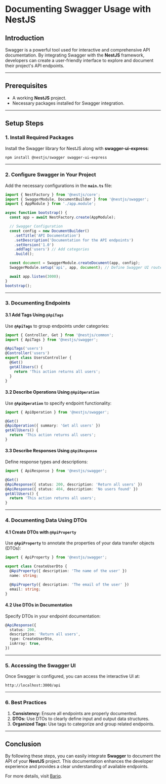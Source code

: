 # **Documenting Swagger Usage with NestJS**

## **Introduction**

Swagger is a powerful tool used for interactive and comprehensive API documentation. By integrating Swagger with the **NestJS** framework, developers can create a user-friendly interface to explore and document their project's API endpoints.

---

## **Prerequisites**

- A working **NestJS** project.
- Necessary packages installed for Swagger integration.

---

## **Setup Steps**

### **1. Install Required Packages**

Install the Swagger library for NestJS along with **swagger-ui-express**:

```bash
npm install @nestjs/swagger swagger-ui-express
```

---

### **2. Configure Swagger in Your Project**

Add the necessary configurations in the **`main.ts`** file:

```typescript
import { NestFactory } from '@nestjs/core';
import { SwaggerModule, DocumentBuilder } from '@nestjs/swagger';
import { AppModule } from './app.module';

async function bootstrap() {
  const app = await NestFactory.create(AppModule);

  // Swagger Configuration
  const config = new DocumentBuilder()
    .setTitle('API Documentation')
    .setDescription('Documentation for the API endpoints')
    .setVersion('1.0')
    .addTag('users') // Add categories
    .build();

  const document = SwaggerModule.createDocument(app, config);
  SwaggerModule.setup('api', app, document); // Define Swagger UI route

  await app.listen(3000);
}
bootstrap();
```

---

### **3. Documenting Endpoints**

#### **3.1 Add Tags Using `@ApiTags`**

Use **`@ApiTags`** to group endpoints under categories:

```typescript
import { Controller, Get } from '@nestjs/common';
import { ApiTags } from '@nestjs/swagger';

@ApiTags('users')
@Controller('users')
export class UsersController {
  @Get()
  getAllUsers() {
    return 'This action returns all users';
  }
}
```

#### **3.2 Describe Operations Using `@ApiOperation`**

Use **`@ApiOperation`** to specify endpoint functionality:

```typescript
import { ApiOperation } from '@nestjs/swagger';

@Get()
@ApiOperation({ summary: 'Get all users' })
getAllUsers() {
  return 'This action returns all users';
}
```

#### **3.3 Describe Responses Using `@ApiResponse`**

Define response types and descriptions:

```typescript
import { ApiResponse } from '@nestjs/swagger';

@Get()
@ApiResponse({ status: 200, description: 'Return all users' })
@ApiResponse({ status: 404, description: 'No users found' })
getAllUsers() {
  return 'This action returns all users';
}
```

---

### **4. Documenting Data Using DTOs**

#### **4.1 Create DTOs with `@ApiProperty`**

Use **`@ApiProperty`** to annotate the properties of your data transfer objects (DTOs):

```typescript
import { ApiProperty } from '@nestjs/swagger';

export class CreateUserDto {
  @ApiProperty({ description: 'The name of the user' })
  name: string;

  @ApiProperty({ description: 'The email of the user' })
  email: string;
}
```

#### **4.2 Use DTOs in Documentation**

Specify DTOs in your endpoint documentation:

```typescript
@ApiResponse({
  status: 200,
  description: 'Return all users',
  type: CreateUserDto,
  isArray: true,
})
```

---

### **5. Accessing the Swagger UI**

Once Swagger is configured, you can access the interactive UI at:

```
http://localhost:3000/api
```

---

### **6. Best Practices**

1. **Consistency:** Ensure all endpoints are properly documented.
2. **DTOs:** Use DTOs to clearly define input and output data structures.
3. **Organized Tags:** Use tags to categorize and group related endpoints.

---

## **Conclusion**

By following these steps, you can easily integrate **Swagger** to document the API of your **NestJS** project. This documentation enhances the developer experience and provides a clear understanding of available endpoints.

For more details, visit [Bariq](https://github.com/Hazzembadran/Learn-and-Code-Bariq/blob/main/Backend/SwaggerInNestJs.md).
